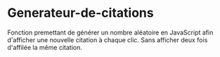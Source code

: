 # Generateur-de-citations

Fonction premettant de générer un nombre aléatoire en JavaScript afin d'afficher une nouvelle citation à chaque clic.
Sans afficher deux fois d'affilée la même citation.
